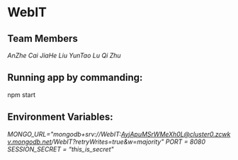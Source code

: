 # WebIT

## Team Members

_AnZhe Cai_
_JiaHe Liu_
_YunTao Lu_
_Qi Zhu_

## Running app by commanding:

npm start

## Environment Variables:

_MONGO_URL="mongodb+srv://WebIT:AyjApuMSrWMeXh0L@cluster0.zcwkv.mongodb.net/WebIT?retryWrites=true&w=majority"_
_PORT = 8080_
_SESSION_SECRET = “this_is_secret"_
